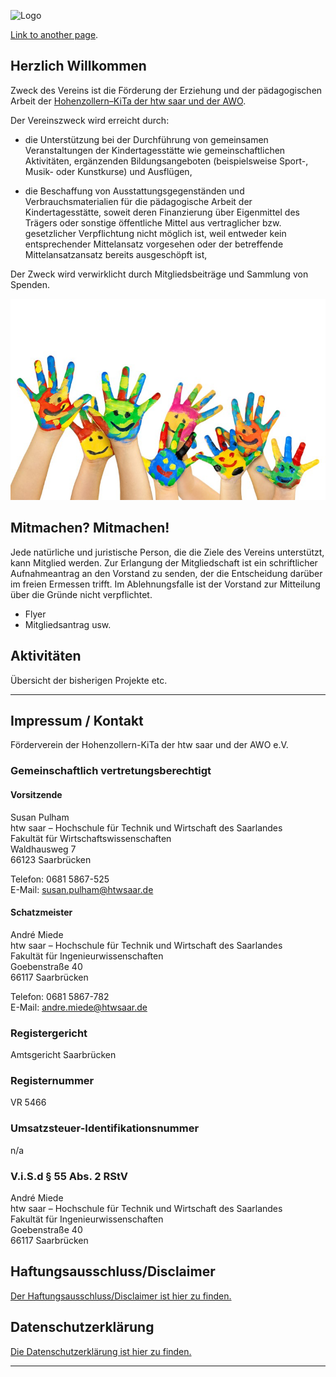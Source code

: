 ![Logo](https://dummyimage.com/600x200/db1cbb/fff.png&text=Logo-Platzhalter)

[Link to another page](./another-page.html).

## Herzlich Willkommen

Zweck des Vereins ist die Förderung der Erziehung und der pädagogischen Arbeit der [Hohenzollern–KiTa der htw saar und der AWO](https://www.htwsaar.de/studium-und-lehre/service-und-beratung/rund-ums-studium/kindertagesstaette).

Der Vereinszweck wird erreicht durch: 
 * die Unterstützung bei der Durchführung von gemeinsamen Veranstaltungen der Kindertagesstätte wie gemeinschaftlichen Aktivitäten, ergänzenden Bildungsangeboten (beispielsweise Sport-, Musik- oder Kunstkurse) und Ausflügen,

 * die Beschaffung von Ausstattungsgegenständen und Verbrauchsmaterialien für die pädagogische Arbeit der Kindertagesstätte, soweit deren Finanzierung über Eigenmittel des Trägers oder sonstige öffentliche Mittel aus vertraglicher bzw. gesetzlicher Verpflichtung nicht möglich ist, weil entweder kein entsprechender Mittelansatz vorgesehen oder der betreffende Mittelansatzansatz bereits ausgeschöpft ist,

Der Zweck wird verwirklicht durch Mitgliedsbeiträge und Sammlung von Spenden. 

![Haende](assets/gfx/haende.jpg)

## Mitmachen? Mitmachen!
Jede natürliche und juristische Person, die die Ziele des Vereins unterstützt, kann Mitglied werden. Zur Erlangung der Mitgliedschaft ist ein schriftlicher Aufnahmeantrag an den Vorstand zu senden, der die Entscheidung darüber im freien Ermessen trifft. Im Ablehnungsfalle ist der Vorstand zur Mitteilung über die Gründe nicht verpflichtet. 

* Flyer
* Mitgliedsantrag usw.

## Aktivitäten
Übersicht der bisherigen Projekte etc.


* * *

## Impressum / Kontakt
Förderverein der Hohenzollern-KiTa der htw saar und der AWO e.V.
 
### Gemeinschaftlich vertretungsberechtigt 
#### Vorsitzende
Susan Pulham  
htw saar – Hochschule für Technik und Wirtschaft des Saarlandes  
Fakultät für Wirtschaftswissenschaften  
Waldhausweg 7  
66123 Saarbrücken

Telefon: 0681 5867-525  
E-Mail: susan.pulham@htwsaar.de

#### Schatzmeister
André Miede  
htw saar – Hochschule für Technik und Wirtschaft des Saarlandes  
Fakultät für Ingenieurwissenschaften  
Goebenstraße 40  
66117 Saarbrücken

Telefon: 0681 5867-782  
E-Mail: andre.miede@htwsaar.de

### Registergericht
Amtsgericht Saarbrücken

### Registernummer
VR 5466

### Umsatzsteuer-Identifikationsnummer
n/a

### V.i.S.d § 55 Abs. 2 RStV
André Miede  
htw saar – Hochschule für Technik und Wirtschaft des Saarlandes  
Fakultät für Ingenieurwissenschaften  
Goebenstraße 40  
66117 Saarbrücken


## Haftungsausschluss/Disclaimer
[Der Haftungsausschluss/Disclaimer ist hier zu finden.](https://www.disclaimer.de/disclaimer.htm?farbe=FFFFFF/000000/000000/000000)

## Datenschutzerklärung
[Die Datenschutzerklärung ist hier zu finden.](./datenschutz)

* * *
